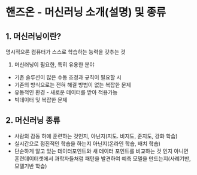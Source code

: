 # 핸즈온 - 머신러닝 소개(설명) 및 종류

## 1. 머신러닝이란?

명시적으론 컴퓨터가 스스로 학습하는 능력을 갖추는 것

1. 머신러닝이 필요한, 특히 유용한 분야

- 기존 솔루션이 많은 수동 조정과 규칙이 필요할 시
- 기존의 방식으로는 전혀 해결 방법이 없는 복잡한 문제
- 유동적인 환경 - 새로운 데이터를 받아 적용가능
- 빅데이터 및 복잡한 문제

## 2. 머신러닝 종류

- 사람의 감동 하에 훈련하는 것인지, 아닌지(지도. 비지도, 준지도, 강화 학습)
- 실시간으로 점진적인 학습을 하는지 아닌지(온라인 학습, 배치 학습)
- 단순하게 알고 있는 데이터포인트와 새 데이터 포인트를 비교하는 것 인지 아니면 훈련데이터셋에서 과학자들처럼 패턴을 발견하여 예측 모델을 만드는지(사례기반, 모델기반 학습)

